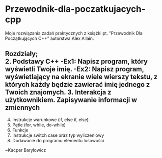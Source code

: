 # Przewodnik-dla-poczatkujacych-cpp
Moje rozwiązania zadań praktycznych z książki pt. "Przewodnik Dla Początkujących C++" autorstwa Alex Allain.

Rozdziały;                                                                                                     
2. Podstawy C++ 
  -Ex1: Napisz program, który wyświetli Twoje imię.
  -Ex2: Napisz program, wyświetlający na ekranie wiele wierszy tekstu, z których każdy będzie zawierać imię jednego z Twoich znajomych.
3. Interakcja z użytkownikiem. Zapisywanie informacji w zmiennych                                         
  -
4. Instrukcje warunkowe (if, else if, else)                                                                   
5. Pętle (for, while, do-while)                                                                             
6. Funkcje                                                                                                  
7. Instrukcje switch case oraz typ wyliczeniowy                                                             
8. Dodawanie do programu elementu losowości

~Kacper Baryłowicz
